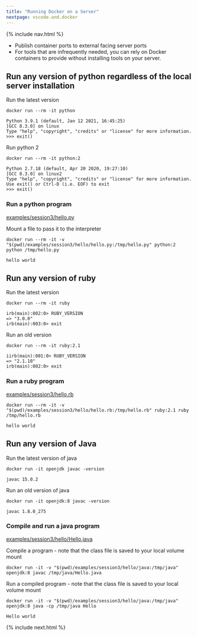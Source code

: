 ```yaml
---
title: "Running Docker on a Server"
nextpage: vscode.and.docker
---
```


{% include nav.html %}

- Publish container ports to external facing server ports
- For tools that are infrequently needed, you can rely on Docker containers to provide without installing tools on your server.

## Run any version of python regardless of the local server installation

Run the latest version
```
docker run --rm -it python
```

```container
Python 3.9.1 (default, Jan 12 2021, 16:45:25) 
[GCC 8.3.0] on linux
Type "help", "copyright", "credits" or "license" for more information.
>>> exit()
```

Run python 2
```
docker run --rm -it python:2
```

```container
Python 2.7.18 (default, Apr 20 2020, 19:27:10) 
[GCC 8.3.0] on linux2
Type "help", "copyright", "credits" or "license" for more information.
Use exit() or Ctrl-D (i.e. EOF) to exit
>>> exit()
```

### Run a python program

[examples/session3/hello.py](examples/session3/hello.py)

Mount a file to pass it to the interpreter
```
docker run --rm -it -v "$(pwd)/examples/session3/hello/hello.py:/tmp/hello.py" python:2 python /tmp/hello.py 
```

```output
hello world
```

## Run any version of ruby

Run the latest version
```
docker run --rm -it ruby
```

```container
irb(main):002:0> RUBY_VERSION
=> "3.0.0"
irb(main):003:0> exit
```

Run an old version
```
docker run --rm -it ruby:2.1
```

```container
iirb(main):001:0> RUBY_VERSION
=> "2.1.10"
irb(main):002:0> exit
```

### Run a ruby program

[examples/session3/hello.rb](examples/session3/hello.rb)

```
docker run --rm -it -v "$(pwd)/examples/session3/hello/hello.rb:/tmp/hello.rb" ruby:2.1 ruby /tmp/hello.rb 
```

```output
hello world
```

## Run any version of Java

Run the latest version of java

```
docker run -it openjdk javac -version
```

```output
javac 15.0.2
```

Run an old version of java
```
docker run -it openjdk:8 javac -version
```

```output
javac 1.8.0_275
```

### Compile and run a java program

[examples/session3/hello/Hello.java](examples/session3/hello/Hello.java)

Compile a program - note that the class file is saved to your local volume mount
```
docker run -it -v "$(pwd)/examples/session3/hello/java:/tmp/java" openjdk:8 javac /tmp/java/Hello.java
```

Run a compiled program - note that the class file is saved to your local volume mount
```
docker run -it -v "$(pwd)/examples/session3/hello/java:/tmp/java" openjdk:8 java -cp /tmp/java Hello
```

```output
Hello world
```

{% include next.html %}

